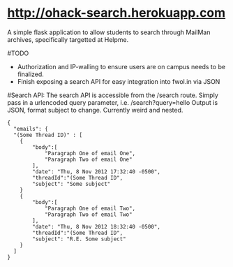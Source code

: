 # http://ohack-search.herokuapp.com

A simple flask application to allow students to search through MailMan archives, specifically targetted at Helpme. 

#TODO
* Authorization and IP-walling to ensure users are on campus needs to be finalized.
* Finish exposing a search API for easy integration into fwol.in via JSON


#Search API:
The search API is accessible from the /search route. Simply pass in a urlencoded query parameter, i.e. /search?query=hello
Output is JSON, format subject to change. Currently weird and nested.

```
{
  "emails": {
  "(Some Thread ID)" : [
  	{
  		"body":[
  			"Paragraph One of email One",
  			"Paragraph Two of email One"
  		],
  		"date": "Thu, 8 Nov 2012 17:32:40 -0500",
  		"threadId":"(Some Thread ID",
  		"subject": "Some subject"
  	}
  	{
  		"body":[
  			"Paragraph One of email Two",
  			"Paragraph Two of email Two"
  		],
  		"date": "Thu, 8 Nov 2012 18:32:40 -0500",
  		"threadId":"(Some Thread ID",
  		"subject": "R.E. Some subject"
  	}
  ]
}
```
